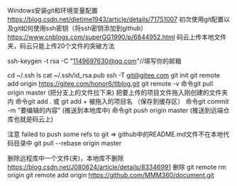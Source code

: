 Windows安装git和环境变量配置
							https://blog.csdn.net/dietime1943/article/details/71751007
初次使用git配置以及git如何使用ssh密钥（将ssh密钥添加到github）
														https://www.cnblogs.com/superGG1990/p/6844952.html
码云上传本地文件夹，码云只能上传20个文件的突破方法

ssh-keygen -t rsa -C "1149697630@qq.com"//填写你的邮箱

cd ~/.ssh
ls
cat ~/.ssh/id_rsa.pub
ssh -T git@gitee.com
git init
git remote add origin https://gitee.com/honor6/tlblog.git
git remote -v
命令git pull origin master (把分支上的文件拉下来)
把要上传的项目文件拖入刚创建的文件夹内
命令git add . 或 git add + 被拖入的项目名 （保存到缓存区）
命令git commit -m "要编辑的内容" (推送到本地库中)
命令git push origin master (推送到远端仓库也就是码云上)

注意 failed to push some refs to git => github中的README.md文件不在本地代码目录中
git pull --rebase origin master

删除远程库中一个文件(夹)，本地库不删除
	https://blog.csdn.net/J080624/article/details/83346991
删除
	git remote rm origin
git remote add origin https://github.com/MMM360/document.git